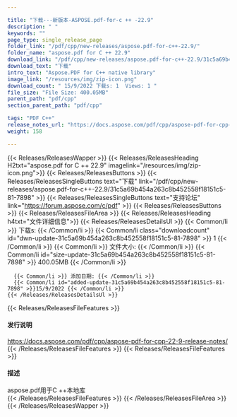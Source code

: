 ```yaml
---

title: "下载---新版本-ASPOSE.pdf-for-c ++ -22.9"
description: " "
keywords: ""
page_type: single_release_page
folder_link: "/pdf/cpp/new-releases/aspose.pdf-for-c++-22.9/"
folder_name: "aspose.pdf for C ++ 22.9"
download_link: "/pdf/cpp/new-releases/aspose.pdf-for-c++-22.9/31c5a69b454a263c8b452558f18151c5-81-7898"
download_text: "下载"
intro_text: "Aspose.PDF for C++ native library"
image_link: "/resources/img/zip-icon.png"
download_count: " 15/9/2022 下载s: 1  Views: 1 "
file_size: "File Size: 400.05MB"
parent_path: "pdf/cpp"
section_parent_path: "pdf/cpp"

tags: "PDF C++"
release_notes_url: "https://docs.aspose.com/pdf/cpp/aspose-pdf-for-cpp-22-9-release-notes/"
weight: 158

---
```


{{< Releases/ReleasesWapper >}}
  {{< Releases/ReleasesHeading H2txt="aspose.pdf for C ++ 22.9" imagelink="/resources/img/zip-icon.png">}}
  {{< Releases/ReleasesButtons >}}
    {{< Releases/ReleasesSingleButtons text="下载" link="/pdf/cpp/new-releases/aspose.pdf-for-c++-22.9/31c5a69b454a263c8b452558f18151c5-81-7898" >}}
    {{< Releases/ReleasesSingleButtons text="支持论坛" link="https://forum.aspose.com/c/pdf" >}}
  {{< Releases/ReleasesButtons >}}
  {{< Releases/ReleasesFileArea >}}
    {{< Releases/ReleasesHeading h4txt="文件详细信息">}}
    {{< Releases/ReleasesDetailsUl >}}
      {{< Common/li >}} 下载s: {{< /Common/li >}}
      {{< Common/li class="downloadcount" id="dwn-update-31c5a69b454a263c8b452558f18151c5-81-7898" >}} 1 {{< /Common/li >}}
      {{< Common/li >}} 文件大小: {{< /Common/li >}}
      {{< Common/li id="size-update-31c5a69b454a263c8b452558f18151c5-81-7898" >}} 400.05MB {{< /Common/li >}}

      {{< Common/li >}} 添加日期: {{< /Common/li >}}
      {{< Common/li id="added-update-31c5a69b454a263c8b452558f18151c5-81-7898" >}}15/9/2022 {{< /Common/li >}}
    {{< /Releases/ReleasesDetailsUl >}}

  {{< Releases/ReleasesFileFeatures >}}
      <h4>发行说明</h4><div><a href='https://docs.aspose.com/pdf/cpp/aspose-pdf-for-cpp-22-9-release-notes/'>https://docs.aspose.com/pdf/cpp/aspose-pdf-for-cpp-22-9-release-notes/</a></div>
  {{< /Releases/ReleasesFileFeatures >}}
  {{< Releases/ReleasesFileFeatures >}}
      <h4>描述</h4><div class="HTMLDescription">aspose.pdf用于C ++本地库</div>
  {{< /Releases/ReleasesFileFeatures >}}
 {{< /Releases/ReleasesFileArea >}}
{{< /Releases/ReleasesWapper >}}


